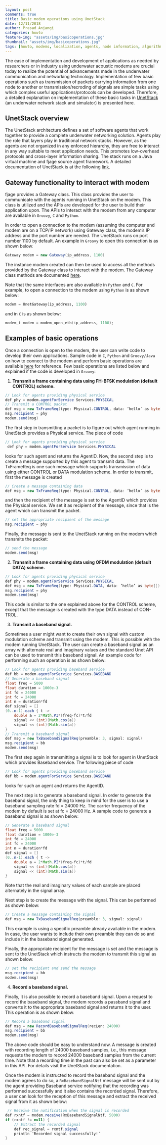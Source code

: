 ```yaml
---
layout: post
comments: true
title: Basic modem operations using UnetStack
date: 12/11/2018
author: Prasad Anjangi
categories: howto
feature-img: "assets/img/basicoperations.jpg"
thumbnail: "assets/img/basicoperations.jpg"
tags: [howto, modems, localization, agents, node information, algorithm]
---
```


The ease of implementation and development of applications as needed by researchers or in industry using underwater acoustic modems are crucial today to realize the potential of advancements made in the underwater communication and networking technology. Implementation of few basic operations such as transmission of packets carrying information from one node to another or transmission/recroding of signals are simple tasks using which complex useful applications/protocols can be developed. Therefore, a detailed explanation on implementation of these basic tasks in [UnetStack](https://www.unetstack.net/) (an underwater network stack and simulator) is presented here.

## UnetStack overview
The UnetStack architecture defines a set of software agents that work together to provide a complete underwater networking solution. Agents play the role that layers play in traditional network stacks. However, as the agents are not organized in any enforced hierarchy, they are free to interact in any way suitable to meet application needs. This promotes low-overhead protocols and cross-layer information sharing. The stack runs on a Java virtual machine and fjage source agent framework. A detailed documentation of UnetStack is at the following [link](https://www.unetstack.net/docs.html).

## Gateway functionality to interact with modem
fjage provides a Gateway class. This class provides the user to communicate with the agents running in UnetStack on the modem. This class is utilized and the APIs are developed for the user to build their application upon. The APIs to interact with the modem from any computer are available in `Groovy`, `C` and `Python`.

In order to open a connection to the modem (assuming the computer and modem are on a TCP/IP network) using Gateway class, the modem’s IP address and the port number are needed. The UnetStack runs on port number 1100 by default. An example in `Groovy` to open this connection is as shown below:

```java
Gateway modem = new Gateway(ip_address, 1100)
```

The instance modem created can then be used to access all the methods provided by the Gateway class to interact with the modem. The Gateway class methods are documented [here](http://org-arl.github.io/fjage/javadoc/).

Note that the same interfaces are also available in `Python` and `C`. For example, to open a connection to the modem using `Python` is as shown below:

```python
modem = UnetGateway(ip_address, 1100)
```

and in `C` is as shown below:

```c
modem_t modem = modem_open_eth(ip_address, 1100);
```

## Examples of basic operations
Once a connection is open to the modem, the user can write code to develop their own applications. Sample code in `C`, `Python` and `Groovy/Java` on how to connect to the modem and perform basic operations are available [here](https://github.com/org-arl/unet-contrib/tree/master/contrib/Examples) for reference. Few basic operations are listed below and explained if the code is developed in `Groovy`:

1) **Transmit a frame containing data using FH-BFSK modulation (default CONTROL) scheme.**

```java
// Look for agents providing physical service
def phy = modem.agentForService Services.PHYSICAL
// Transmit a CONTROL packet
def msg = new TxFrameReq(type: Physical.CONTROL, data: ’hello’ as byte[])
msg.recipient = phy
modem.send(msg)
```

The first step in transmitting a packet is to figure out which agent running in UnetStack provides a Physical service. The piece of code

```java
// Look for agents providing physical service
 def phy = modem.agentForService Services.PHYSICAL
```

looks for such agent and returns the AgentID. Now, the second step is to create a message supported by this agent to transmit data. The TxFrameReq is one such message which supports transmission of data using either CONTROL or DATA modulation scheme. In order to transmit, first the message is created

```java
// Create a message containing data
def msg = new TxFrameReq(type: Physical.CONTROL, data: ’hello’ as byte[])
```

and then the recipient of the message is set to the AgentID which provides the Physical service. We set it as recipient of the message, since that is the agent which can transmit the packet.

```java
// set the appropriate recipient of the message
msg.recipient = phy
```

Finally, the message is sent to the UnetStack running on the modem which transmits the packet:

```java
// send the message
modem.send(msg)
```

2) **Transmit a frame containing data using OFDM modulation (default DATA) scheme.**

```java
// Look for agents providing physical service
def phy = modem.agentForService Services.PHYSICAL
def msg = new TxFrameReq(type: Physical.DATA, data: ’hello’ as byte[])
msg.recipient = phy
modem.send(msg)
```

This code is similar to the one explained above for the CONTROL scheme, except that the message is created with the type DATA instead of CON- TROL.

3) **Transmit a baseband signal.**

Sometimes a user might want to create their own signal with custom modulation scheme and transmit using the modem. This is possible with the modem running UnetStack. The user can create a baseband signal as an array with alternate real and imaginary values and the standard Unet API can be used to transmit this baseband signal. An example code for performing such an operation is as shown below:

```java
// Look for agents providing baseband service
def bb = modem.agentForService Services.BASEBAND
// Generate a baseband signal
float freq = 5000
float duration = 1000e-3
int fd = 24000
int fc = 24000
int n = duration*fd
def signal = []
(0..n-1).each { t ->
    double a = 2*Math.PI*(freq-fc)*t/fd
    signal << (int)(Math.cos(a))
    signal << (int)(Math.sin(a))
}
// Transmit a baseband signal
def msg = new TxBasebandSignalReq(preamble: 3, signal: signal)
msg.recipient = bb
modem.send(msg)
```

The first step again in transmitting a signal is to look for agent in UnetStack which provides Baseband service. The following piece of code

```java
// Look for agents providing baseband service
def bb = modem.agentForService Services.BASEBAND
```

looks for such an agent and returns the AgentID.

The next step is to generate a baseband signal. In order to generate the baseband signal, the only thing to keep in mind for the user is to use a baseband sampling rate fd = 24000 Hz. The carrier frequency of the modem by default is set at fc = 24000 Hz. A sample code to generate a baseband signal is as shown below:

```java
// Generate a baseband signal
float freq = 5000
float duration = 1000e-3
int fd = 24000
int fc = 24000
int n = duration*fd
def signal = []
(0..n-1).each { t ->
    double a = 2*Math.PI*(freq-fc)*t/fd
    signal << (int)(Math.cos(a))
    signal << (int)(Math.sin(a))
}
```

Note that the real and imaginary values of each sample are placed alternately in the signal array.

Next step is to create the message with the signal. This can be performed as shown below:

```java
// Create a message containing the signal
def msg = new TxBasebandSignalReq(preamble: 3, signal: signal)
```

This example is using a specific preamble already available in the modem. In case, the user wants to include their own preamble they can do so and include it in the baseband signal generated.

Finally, the appropriate recipient for the message is set and the message is sent to the UnetStack which instructs the modem to transmit this signal as shown below:

```java
// set the recipient and send the message
msg.recipient = bb
modem.send(msg)
```

4) **Record a baseband signal.**

Finally, it is also possible to record a baseband signal. Upon a request to record the baseband signal, the modem records a passband signal and converts it to the appropriate baseband signal and returns it to the user. This operation is as shown below:

```java
// Record a baseband signal
def msg = new RecordBasebandSignalReq(recLen: 24000)
msg.recipient = bb
modem.send(msg)
```

The above code should be easy to understand now. A message is created with recording length of 24000 baseband samples, i.e., this message requests the modem to record 24000 baseband samples from the current time. Note that a recording time in the past can also be set as a parameter in this API. For details visit the UnetStack documentation.

Once the modem is instructed to record the baseband signal and the modem agrees to do so, a `RxBasebandSignalNtf` message will be sent out by the agent providing Baseband service notifying that the recording was performed successfully and it also contains the recorded signal. Therefore, a user can look for the reception of this message and extract the received signal from it as shown below:

```java
 // Receive the notification when the signal is recorded
def rxntf = modem.receive(RxBasebandSignalNtf, 5000)
if (rxntf != null) {
    // Extract the recorded signal
    def rec_signal = rxntf.signal
    println ’Recorded signal successfully!’
}
```
